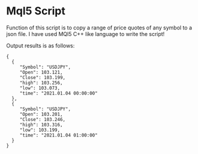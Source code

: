 # Mql5 Script
Function of this script is to copy a range of price quotes of any symbol to a json file. I have used MQl5 C++ like language to write the script!
 
Output results is as follows:
```
{
  {
     "Symbol": "USDJPY",
     "Open": 103.121,
     "Close": 103.199,
     "high": 103.256,
     "low": 103.073,
     "time": "2021.01.04 00:00:00"
  },
  {
     "Symbol": "USDJPY",
     "Open": 103.201,
     "Close": 103.246,
     "high": 103.316,
     "low": 103.199,
     "time": "2021.01.04 01:00:00"
  }
}
```
